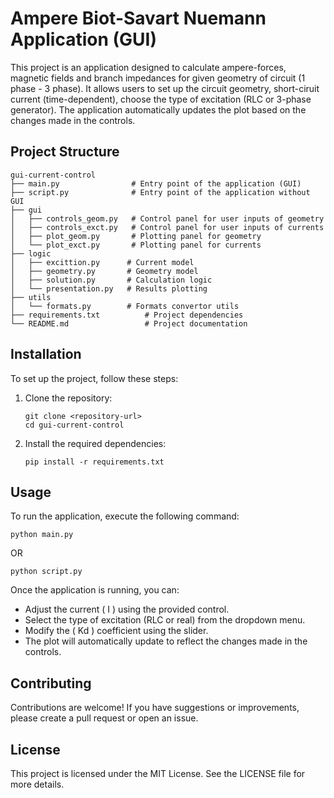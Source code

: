 # Ampere Biot-Savart Nuemann Application (GUI)

This project is an application designed to calculate ampere-forces, magnetic fields and branch impedances for given geometry of circuit (1 phase - 3 phase). It allows users to set up the circuit geometry, short-ciruit current (time-dependent), choose the type of excitation (RLC or 3-phase generator). The application automatically updates the plot based on the changes made in the controls.

## Project Structure

```
gui-current-control
├── main.py                # Entry point of the application (GUI)
├── script.py              # Entry point of the application without GUI
├── gui
│   ├── controls_geom.py   # Control panel for user inputs of geometry
│   ├── controls_exct.py   # Control panel for user inputs of currents
│   ├── plot_geom.py       # Plotting panel for geometry
│   └── plot_exct.py       # Plotting panel for currents
├── logic
│   ├── excittion.py      # Current model
│   ├── geometry.py       # Geometry model
│   ├── solution.py       # Calculation logic
│   └── presentation.py   # Results plotting
├── utils
│   └── formats.py        # Formats convertor utils
├── requirements.txt          # Project dependencies
└── README.md                 # Project documentation
```

## Installation

To set up the project, follow these steps:

1. Clone the repository:
   ```
   git clone <repository-url>
   cd gui-current-control
   ```

2. Install the required dependencies:
   ```
   pip install -r requirements.txt
   ```

## Usage

To run the application, execute the following command:
```
python main.py
```
OR
```
python script.py
```

Once the application is running, you can:

- Adjust the current \( I \) using the provided control.
- Select the type of excitation (RLC or real) from the dropdown menu.
- Modify the \( Kd \) coefficient using the slider.
- The plot will automatically update to reflect the changes made in the controls.

## Contributing

Contributions are welcome! If you have suggestions or improvements, please create a pull request or open an issue.

## License

This project is licensed under the MIT License. See the LICENSE file for more details.